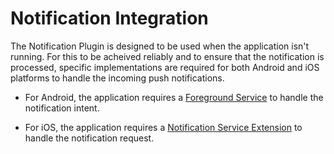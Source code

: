 # Notification Integration

The Notification Plugin is designed to be used when the application isn't running. For this to be acheived reliably and to ensure that the notification is processed, specific implementations are required for both Android and iOS platforms to handle the incoming push notifications.

* For Android, the application requires a [Foreground Service](android_setup.md) to handle the notification intent.

* For iOS, the application requires a [Notification Service Extension](ios_setup.md) to handle the notification request.
